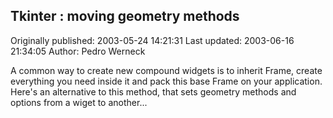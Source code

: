 ## Tkinter : moving geometry methods

Originally published: 2003-05-24 14:21:31
Last updated: 2003-06-16 21:34:05
Author: Pedro Werneck

A common way to create new compound widgets is to inherit Frame, create everything you need inside it and pack this base Frame on your application. Here's an alternative to this method, that sets geometry methods and options from a wiget to another...